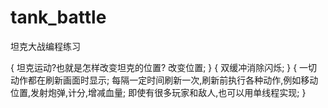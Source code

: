 # tank_battle
坦克大战编程练习

{
坦克运动?也就是怎样改变坦克的位置?
改变位置;
}
{
双缓冲消除闪烁;
}
{
一切动作都在刷新画面时显示;
每隔一定时间刷新一次,刷新前执行各种动作,例如移动位置,发射炮弹,计分,增减血量;
即使有很多玩家和敌人,也可以用单线程实现;
}

